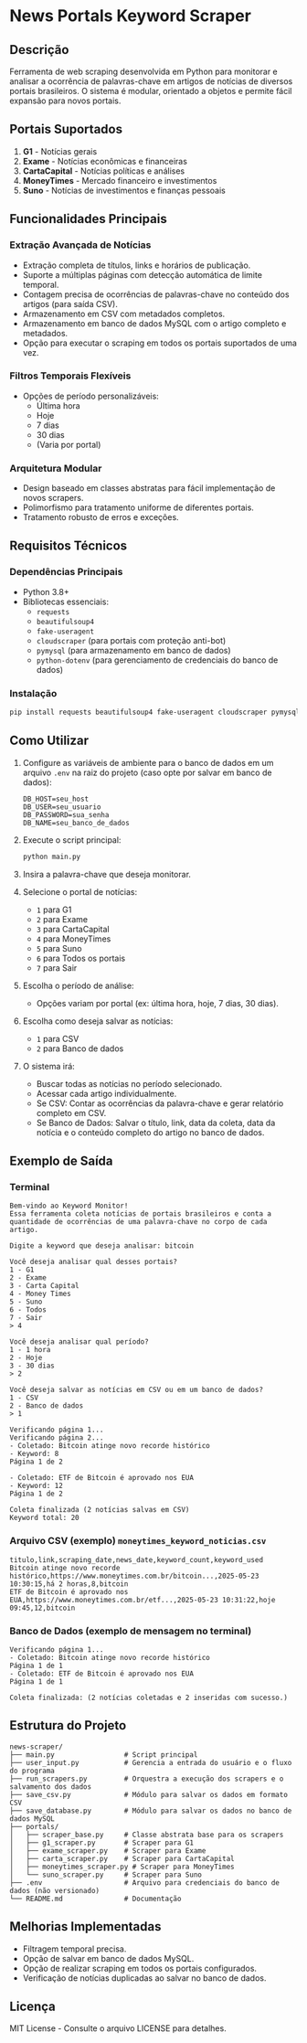 # News Portals Keyword Scraper

## Descrição
Ferramenta de web scraping desenvolvida em Python para monitorar e analisar a ocorrência de palavras-chave em artigos de notícias de diversos portais brasileiros. O sistema é modular, orientado a objetos e permite fácil expansão para novos portais.

## Portais Suportados
1.  **G1** - Notícias gerais
2.  **Exame** - Notícias econômicas e financeiras
3.  **CartaCapital** - Notícias políticas e análises
4.  **MoneyTimes** - Mercado financeiro e investimentos
5.  **Suno** - Notícias de investimentos e finanças pessoais

## Funcionalidades Principais

### Extração Avançada de Notícias
-   Extração completa de títulos, links e horários de publicação.
-   Suporte a múltiplas páginas com detecção automática de limite temporal.
-   Contagem precisa de ocorrências de palavras-chave no conteúdo dos artigos (para saída CSV).
-   Armazenamento em CSV com metadados completos.
-   Armazenamento em banco de dados MySQL com o artigo completo e metadados.
-   Opção para executar o scraping em todos os portais suportados de uma vez.

### Filtros Temporais Flexíveis
-   Opções de período personalizáveis:
    -   Última hora
    -   Hoje
    -   7 dias
    -   30 dias
    -   (Varia por portal)

### Arquitetura Modular
-   Design baseado em classes abstratas para fácil implementação de novos scrapers.
-   Polimorfismo para tratamento uniforme de diferentes portais.
-   Tratamento robusto de erros e exceções.

## Requisitos Técnicos

### Dependências Principais
-   Python 3.8+
-   Bibliotecas essenciais:
    -   `requests`
    -   `beautifulsoup4`
    -   `fake-useragent`
    -   `cloudscraper` (para portais com proteção anti-bot)
    -   `pymysql` (para armazenamento em banco de dados)
    -   `python-dotenv` (para gerenciamento de credenciais do banco de dados)

### Instalação
```bash
pip install requests beautifulsoup4 fake-useragent cloudscraper pymysql python-dotenv
```

## Como Utilizar

1.  Configure as variáveis de ambiente para o banco de dados em um arquivo `.env` na raiz do projeto (caso opte por salvar em banco de dados):
    ```env
    DB_HOST=seu_host
    DB_USER=seu_usuario
    DB_PASSWORD=sua_senha
    DB_NAME=seu_banco_de_dados
    ```
2.  Execute o script principal:
    ```bash
    python main.py
    ```
   
3.  Insira a palavra-chave que deseja monitorar.

4.  Selecione o portal de notícias:
    -   `1` para G1
    -   `2` para Exame
    -   `3` para CartaCapital
    -   `4` para MoneyTimes
    -   `5` para Suno
    -   `6` para Todos os portais
    -   `7` para Sair

5.  Escolha o período de análise:
    -   Opções variam por portal (ex: última hora, hoje, 7 dias, 30 dias).

6.  Escolha como deseja salvar as notícias:
    - `1` para CSV
    - `2` para Banco de dados

7.  O sistema irá:
    -   Buscar todas as notícias no período selecionado.
    -   Acessar cada artigo individualmente.
    -   Se CSV: Contar as ocorrências da palavra-chave e gerar relatório completo em CSV.
    -   Se Banco de Dados: Salvar o título, link, data da coleta, data da notícia e o conteúdo completo do artigo no banco de dados.

## Exemplo de Saída

### Terminal
```plaintext
Bem-vindo ao Keyword Monitor!
Essa ferramenta coleta notícias de portais brasileiros e conta a quantidade de ocorrências de uma palavra-chave no corpo de cada artigo.

Digite a keyword que deseja analisar: bitcoin

Você deseja analisar qual desses portais?
1 - G1
2 - Exame
3 - Carta Capital
4 - Money Times
5 - Suno
6 - Todos
7 - Sair
> 4

Você deseja analisar qual período?
1 - 1 hora
2 - Hoje
3 - 30 dias
> 2

Você deseja salvar as notícias em CSV ou em um banco de dados?
1 - CSV
2 - Banco de dados
> 1

Verificando página 1...
Verificando página 2...
- Coletado: Bitcoin atinge novo recorde histórico
- Keyword: 8
Página 1 de 2

- Coletado: ETF de Bitcoin é aprovado nos EUA
- Keyword: 12
Página 1 de 2

Coleta finalizada (2 notícias salvas em CSV)
Keyword total: 20
```

### Arquivo CSV (exemplo) `moneytimes_keyword_noticias.csv`
```csv
titulo,link,scraping_date,news_date,keyword_count,keyword_used
Bitcoin atinge novo recorde histórico,https://www.moneytimes.com.br/bitcoin...,2025-05-23 10:30:15,há 2 horas,8,bitcoin
ETF de Bitcoin é aprovado nos EUA,https://www.moneytimes.com.br/etf...,2025-05-23 10:31:22,hoje 09:45,12,bitcoin
```


### Banco de Dados (exemplo de mensagem no terminal)
```plaintext
Verificando página 1...
- Coletado: Bitcoin atinge novo recorde histórico
Página 1 de 1
- Coletado: ETF de Bitcoin é aprovado nos EUA
Página 1 de 1

Coleta finalizada: (2 notícias coletadas e 2 inseridas com sucesso.)
```


## Estrutura do Projeto
```
news-scraper/
├── main.py                 # Script principal
├── user_input.py           # Gerencia a entrada do usuário e o fluxo do programa
├── run_scrapers.py         # Orquestra a execução dos scrapers e o salvamento dos dados
├── save_csv.py             # Módulo para salvar os dados em formato CSV
├── save_database.py        # Módulo para salvar os dados no banco de dados MySQL
├── portals/
│   ├── scraper_base.py     # Classe abstrata base para os scrapers
│   ├── g1_scraper.py       # Scraper para G1
│   ├── exame_scraper.py    # Scraper para Exame
│   ├── carta_scraper.py    # Scraper para CartaCapital
│   ├── moneytimes_scraper.py # Scraper para MoneyTimes
│   └── suno_scraper.py     # Scraper para Suno
├── .env                    # Arquivo para credenciais do banco de dados (não versionado)
└── README.md               # Documentação
```

## Melhorias Implementadas
-   Filtragem temporal precisa.
-   Opção de salvar em banco de dados MySQL.
-   Opção de realizar scraping em todos os portais configurados.
-   Verificação de notícias duplicadas ao salvar no banco de dados.

## Licença
MIT License - Consulte o arquivo LICENSE para detalhes.
